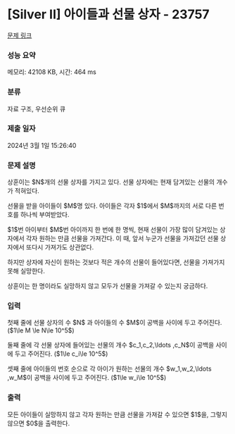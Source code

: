 # [Silver II] 아이들과 선물 상자 - 23757 

[문제 링크](https://www.acmicpc.net/problem/23757) 

### 성능 요약

메모리: 42108 KB, 시간: 464 ms

### 분류

자료 구조, 우선순위 큐

### 제출 일자

2024년 3월 1일 15:26:40

### 문제 설명

<p>상훈이는 $N$개의 선물 상자를 가지고 있다. 선물 상자에는 현재 담겨있는 선물의 개수가 적혀있다.</p>

<p>선물을 받을 아이들이 $M$명 있다. 아이들은 각자 $1$에서 $M$까지의 서로 다른 번호를 하나씩 부여받았다.</p>

<p>$1$번 아이부터 $M$번 아이까지 한 번에 한 명씩, 현재 선물이 가장 많이 담겨있는 상자에서 각자 원하는 만큼 선물을 가져간다. 이 때, 앞서 누군가 선물을 가져갔던 선물 상자에서 또다시 가져가도 상관없다.</p>

<p>하지만 상자에 자신이 원하는 것보다 적은 개수의 선물이 들어있다면, 선물을 가져가지 못해 실망한다.</p>

<p>상훈이는 한 명이라도 실망하지 않고 모두가 선물을 가져갈 수 있는지 궁금하다.</p>

### 입력 

 <p>첫째 줄에 선물 상자의 수 $N$ 과 아이들의 수 $M$이 공백을 사이에 두고 주어진다. ($1\le M \le N\le 10^5$)</p>

<p>둘째 줄에 각 선물 상자에 들어있는 선물의 개수 $c_1,c_2,\ldots ,c_N$이 공백을 사이에 두고 주어진다. ($1\le c_i\le 10^5$)</p>

<p>셋째 줄에 아이들의 번호 순으로 각 아이가 원하는 선물의 개수 $w_1,w_2,\ldots ,w_M$이 공백을 사이에 두고 주어진다. ($1\le w_i\le 10^5$)</p>

### 출력 

 <p>모든 아이들이 실망하지 않고 각자 원하는 만큼 선물을 가져갈 수 있으면 $1$을, 그렇지 않으면 $0$을 출력한다.</p>

